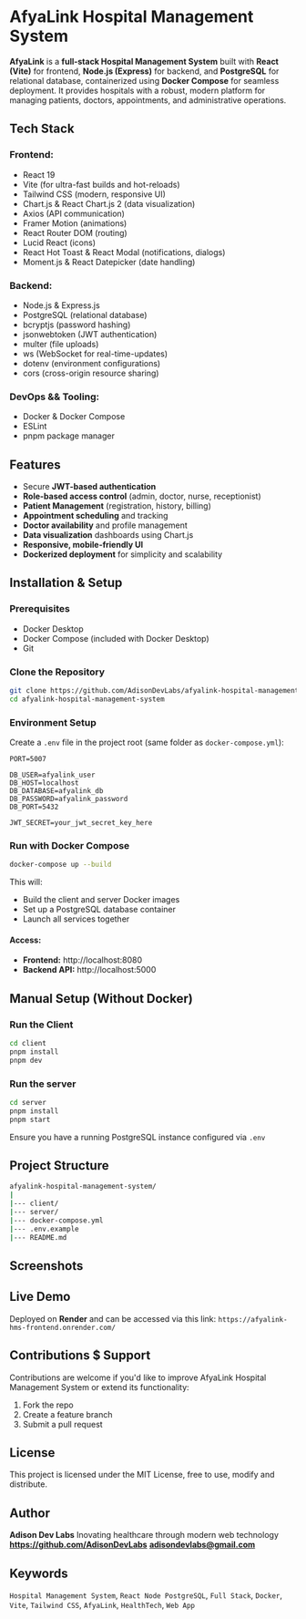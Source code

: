 # AfyaLink Hospital Management System
**AfyaLink** is a **full-stack Hospital Management System** built with **React (Vite)** for frontend, **Node.js (Express)** for backend, and **PostgreSQL** for relational database, containerized using **Docker Compose** for seamless deployment.
It provides hospitals with a robust, modern platform for managing patients, doctors, appointments, and administrative operations.

## Tech Stack
### Frontend:
* React 19
* Vite (for ultra-fast builds and hot-reloads)
* Tailwind CSS (modern, responsive UI)
* Chart.js & React Chart.js 2 (data visualization)
* Axios (API communication)
* Framer Motion (animations)
* React Router DOM (routing)
* Lucid React (icons)
* React Hot Toast & React Modal (notifications, dialogs)
* Moment.js & React Datepicker (date handling)

### Backend:
* Node.js & Express.js
* PostgreSQL (relational database)
* bcryptjs (password hashing)
* jsonwebtoken (JWT authentication)
* multer (file uploads)
* ws (WebSocket for real-time-updates)
* dotenv (environment configurations)
* cors (cross-origin resource sharing)

### DevOps && Tooling:
* Docker & Docker Compose
* ESLint
* pnpm package manager


## Features
* Secure **JWT-based authentication**
* **Role-based access control** (admin, doctor, nurse, receptionist)
* **Patient Management** (registration, history, billing)
* **Appointment scheduling** and tracking
* **Doctor availability** and profile management
* **Data visualization** dashboards using Chart.js
* **Responsive, mobile-friendly UI**
* **Dockerized deployment** for simplicity and scalability


## Installation & Setup

### Prerequisites
* Docker Desktop
* Docker Compose (included with Docker Desktop)
* Git

### Clone the Repository
  ```bash
  git clone https://github.com/AdisonDevLabs/afyalink-hospital-management-system.git
  cd afyalink-hospital-management-system
  ```

### Environment Setup
Create a `.env` file in the project root (same folder as `docker-compose.yml`):
  ```properties
  PORT=5007

  DB_USER=afyalink_user
  DB_HOST=localhost
  DB_DATABASE=afyalink_db
  DB_PASSWORD=afyalink_password
  DB_PORT=5432

  JWT_SECRET=your_jwt_secret_key_here
  ```

### Run with Docker Compose
  ```bash
  docker-compose up --build
  ```
This will:
* Build the client and server Docker images
* Set up a PostgreSQL database container
* Launch all services together

#### Access:
* **Frontend:** http://localhost:8080
* **Backend API:** http://localhost:5000


## Manual Setup (Without Docker)

### Run the Client
  ```bash
  cd client
  pnpm install
  pnpm dev
  ```

### Run the server
  ```bash
  cd server
  pnpm install
  pnpm start
  ```
Ensure you have a running PostgreSQL instance configured via `.env`


## Project Structure

  ```bash
  afyalink-hospital-management-system/
  |
  |--- client/
  |--- server/
  |--- docker-compose.yml
  |--- .env.example
  |--- README.md
  ```

## Screenshots


## Live Demo

Deployed on **Render** and can be accessed via this link:
`https://afyalink-hms-frontend.onrender.com/`


## Contributions $ Support
Contributions are welcome
if you'd like to improve AfyaLink Hospital Management System or extend its functionality:
  1. Fork the repo
  2. Create a feature branch
  3. Submit a pull request


## License
This project is licensed under the MIT License, free to use, modify and distribute.

## Author
**Adison Dev Labs**
Inovating healthcare through modern web technology
**https://github.com/AdisonDevLabs**
**adisondevlabs@gmail.com**

## Keywords
`Hospital Management System`, `React Node PostgreSQL`, `Full Stack`, `Docker`, `Vite`, `Tailwind CSS`, `AfyaLink`, `HealthTech`, `Web App`